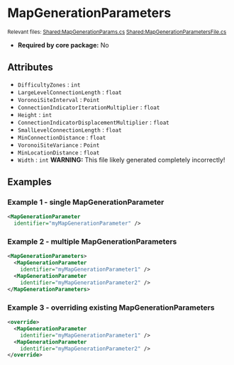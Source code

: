 # MapGenerationParameters

<sub>Relevant files: [Shared:MapGenerationParams.cs](https://github.com/Regalis11/Barotrauma/blob/master/Barotrauma/BarotraumaShared/SharedSource/Map/Map/MapGenerationParams.cs) [Shared:MapGenerationParametersFile.cs](https://github.com/Regalis11/Barotrauma/blob/master/Barotrauma/BarotraumaShared/SharedSource/ContentManagement/ContentFile/MapGenerationParametersFile.cs)</sub>
- **Required by core package:** No

## Attributes

- `DifficultyZones` : `int`
- `LargeLevelConnectionLength` : `float`
- `VoronoiSiteInterval` : `Point`
- `ConnectionIndicatorIterationMultiplier` : `float`
- `Height` : `int`
- `ConnectionIndicatorDisplacementMultiplier` : `float`
- `SmallLevelConnectionLength` : `float`
- `MinConnectionDistance` : `float`
- `VoronoiSiteVariance` : `Point`
- `MinLocationDistance` : `float`
- `Width` : `int`
**WARNING:** This file likely generated completely incorrectly!

## Examples

### Example 1 - single MapGenerationParameter

```xml
<MapGenerationParameter
  identifier="myMapGenerationParameter" />
```

### Example 2 - multiple MapGenerationParameters

```xml
<MapGenerationParameters>
  <MapGenerationParameter
    identifier="myMapGenerationParameter1" />
  <MapGenerationParameter
    identifier="myMapGenerationParameter2" />
</MapGenerationParameters>
```

### Example 3 - overriding existing MapGenerationParameters

```xml
<override>
  <MapGenerationParameter
    identifier="myMapGenerationParameter1" />
  <MapGenerationParameter
    identifier="myMapGenerationParameter2" />
</override>
```

